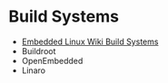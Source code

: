 # Build Systems

- [Embedded Linux Wiki Build Systems](http://elinux.org/Build_Systems)
- Buildroot
- OpenEmbedded
- Linaro
